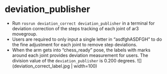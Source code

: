 # deviation_publisher
* Run `rosrun deviation_correct deviation_publisher` in a terminal for deviation correction of the steps tracking of each joint of ar3 movegroup.
* Users are required to only input a single letter in “asdfghASDFGH” to do the fine adjustment for each joint to remove step deviations. 
* When the arm gets into “chess_ready” pose, the labels with marks around each joint provides deviation measurement for users. The division value of the `deviation_publisher` is 0.200 degrees.
![](deviation_correct_label.jpg | width=100)

